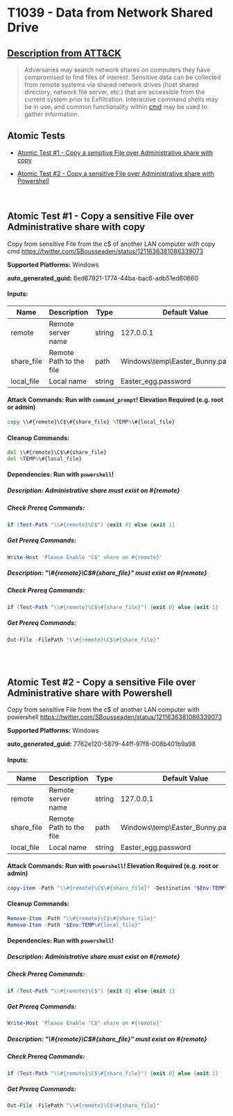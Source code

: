 # T1039 - Data from Network Shared Drive
## [Description from ATT&CK](https://attack.mitre.org/techniques/T1039)
<blockquote>

Adversaries may search network shares on computers they have compromised to find files of interest. Sensitive data can be collected from remote systems via shared network drives (host shared directory, network file server, etc.) that are accessible from the current system prior to Exfiltration. Interactive command shells may be in use, and common functionality within [cmd](https://attack.mitre.org/software/S0106) may be used to gather information.

</blockquote>

## Atomic Tests

- [Atomic Test #1 - Copy a sensitive File over Administrative share with copy](#atomic-test-1---copy-a-sensitive-file-over-administrative-share-with-copy)

- [Atomic Test #2 - Copy a sensitive File over Administrative share with Powershell](#atomic-test-2---copy-a-sensitive-file-over-administrative-share-with-powershell)


<br/>

## Atomic Test #1 - Copy a sensitive File over Administrative share with copy
Copy from sensitive File from the c$ of another LAN computer with copy cmd
https://twitter.com/SBousseaden/status/1211636381086339073

**Supported Platforms:** Windows


**auto_generated_guid:** 6ed67921-1774-44ba-bac6-adb51ed60660





#### Inputs:
| Name | Description | Type | Default Value |
|------|-------------|------|---------------|
| remote | Remote server name | string | 127.0.0.1|
| share_file | Remote Path to the file | path | Windows&#92;temp&#92;Easter_Bunny.password|
| local_file | Local name | string | Easter_egg.password|


#### Attack Commands: Run with `command_prompt`!  Elevation Required (e.g. root or admin) 


```cmd
copy \\#{remote}\C$\#{share_file} %TEMP%\#{local_file}
```

#### Cleanup Commands:
```cmd
del \\#{remote}\C$\#{share_file}
del %TEMP%\#{local_file}
```



#### Dependencies:  Run with `powershell`!
##### Description: Administrative share must exist on #{remote}
##### Check Prereq Commands:
```powershell
if (Test-Path "\\#{remote}\C$") {exit 0} else {exit 1}
```
##### Get Prereq Commands:
```powershell
Write-Host 'Please Enable "C$" share on #{remote}'
```
##### Description: "\\#{remote}\C$\#{share_file}" must exist on #{remote}
##### Check Prereq Commands:
```powershell
if (Test-Path "\\#{remote}\C$\#{share_file}") {exit 0} else {exit 1}
```
##### Get Prereq Commands:
```powershell
Out-File -FilePath "\\#{remote}\C$\#{share_file}"
```




<br/>
<br/>

## Atomic Test #2 - Copy a sensitive File over Administrative share with Powershell
Copy from sensitive File from the c$ of another LAN computer with powershell
https://twitter.com/SBousseaden/status/1211636381086339073

**Supported Platforms:** Windows


**auto_generated_guid:** 7762e120-5879-44ff-97f8-008b401b9a98





#### Inputs:
| Name | Description | Type | Default Value |
|------|-------------|------|---------------|
| remote | Remote server name | string | 127.0.0.1|
| share_file | Remote Path to the file | path | Windows&#92;temp&#92;Easter_Bunny.password|
| local_file | Local name | string | Easter_egg.password|


#### Attack Commands: Run with `powershell`!  Elevation Required (e.g. root or admin) 


```powershell
copy-item -Path "\\#{remote}\C$\#{share_file}" -Destination "$Env:TEMP\#{local_file}"
```

#### Cleanup Commands:
```powershell
Remove-Item -Path "\\#{remote}\C$\#{share_file}"
Remove-Item -Path "$Env:TEMP\#{local_file}"
```



#### Dependencies:  Run with `powershell`!
##### Description: Administrative share must exist on #{remote}
##### Check Prereq Commands:
```powershell
if (Test-Path "\\#{remote}\C$") {exit 0} else {exit 1}
```
##### Get Prereq Commands:
```powershell
Write-Host 'Please Enable "C$" share on #{remote}'
```
##### Description: "\\#{remote}\C$\#{share_file}" must exist on #{remote}
##### Check Prereq Commands:
```powershell
if (Test-Path "\\#{remote}\C$\#{share_file}") {exit 0} else {exit 1}
```
##### Get Prereq Commands:
```powershell
Out-File -FilePath "\\#{remote}\C$\#{share_file}"
```




<br/>
